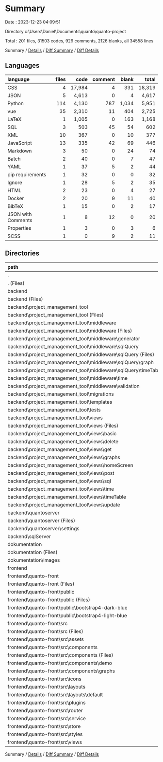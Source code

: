 # Summary

Date : 2023-12-23 04:09:51

Directory c:\\Users\\Daniel\\Documents\\quanto\\quanto-project

Total : 201 files,  31503 codes, 929 comments, 2126 blanks, all 34558 lines

Summary / [Details](details.md) / [Diff Summary](diff.md) / [Diff Details](diff-details.md)

## Languages
| language | files | code | comment | blank | total |
| :--- | ---: | ---: | ---: | ---: | ---: |
| CSS | 4 | 17,984 | 4 | 331 | 18,319 |
| JSON | 5 | 4,613 | 0 | 4 | 4,617 |
| Python | 114 | 4,130 | 787 | 1,034 | 5,951 |
| vue | 35 | 2,310 | 11 | 404 | 2,725 |
| LaTeX | 1 | 1,005 | 0 | 163 | 1,168 |
| SQL | 3 | 503 | 45 | 54 | 602 |
| XML | 10 | 367 | 0 | 10 | 377 |
| JavaScript | 13 | 335 | 42 | 69 | 446 |
| Markdown | 3 | 50 | 0 | 24 | 74 |
| Batch | 2 | 40 | 0 | 7 | 47 |
| YAML | 1 | 37 | 5 | 2 | 44 |
| pip requirements | 1 | 32 | 0 | 0 | 32 |
| Ignore | 1 | 28 | 5 | 2 | 35 |
| HTML | 2 | 23 | 0 | 4 | 27 |
| Docker | 2 | 20 | 9 | 11 | 40 |
| BibTeX | 1 | 15 | 0 | 2 | 17 |
| JSON with Comments | 1 | 8 | 12 | 0 | 20 |
| Properties | 1 | 3 | 0 | 3 | 6 |
| SCSS | 1 | 0 | 9 | 2 | 11 |

## Directories
| path | files | code | comment | blank | total |
| :--- | ---: | ---: | ---: | ---: | ---: |
| . | 201 | 31,503 | 929 | 2,126 | 34,558 |
| . (Files) | 6 | 485 | 5 | 11 | 501 |
| backend | 123 | 4,777 | 844 | 1,097 | 6,718 |
| backend (Files) | 6 | 151 | 15 | 14 | 180 |
| backend\\project_management_tool | 103 | 3,598 | 584 | 758 | 4,940 |
| backend\\project_management_tool (Files) | 7 | 236 | 27 | 59 | 322 |
| backend\\project_management_tool\\middleware | 28 | 935 | 258 | 202 | 1,395 |
| backend\\project_management_tool\\middleware (Files) | 1 | 4 | 0 | 0 | 4 |
| backend\\project_management_tool\\middleware\\generator | 2 | 35 | 12 | 24 | 71 |
| backend\\project_management_tool\\middleware\\sqlQuery | 11 | 303 | 25 | 49 | 377 |
| backend\\project_management_tool\\middleware\\sqlQuery (Files) | 5 | 123 | 13 | 26 | 162 |
| backend\\project_management_tool\\middleware\\sqlQuery\\graph | 3 | 88 | 4 | 9 | 101 |
| backend\\project_management_tool\\middleware\\sqlQuery\\timeTable | 3 | 92 | 8 | 14 | 114 |
| backend\\project_management_tool\\middleware\\time | 3 | 15 | 3 | 7 | 25 |
| backend\\project_management_tool\\middleware\\validation | 11 | 578 | 218 | 122 | 918 |
| backend\\project_management_tool\\migrations | 2 | 108 | 1 | 8 | 117 |
| backend\\project_management_tool\\templates | 1 | 9 | 0 | 0 | 9 |
| backend\\project_management_tool\\tests | 7 | 307 | 2 | 102 | 411 |
| backend\\project_management_tool\\views | 58 | 2,003 | 296 | 387 | 2,686 |
| backend\\project_management_tool\\views (Files) | 4 | 106 | 21 | 26 | 153 |
| backend\\project_management_tool\\views\\basic | 8 | 526 | 1 | 69 | 596 |
| backend\\project_management_tool\\views\\delete | 7 | 156 | 0 | 66 | 222 |
| backend\\project_management_tool\\views\\get | 13 | 307 | 114 | 55 | 476 |
| backend\\project_management_tool\\views\\graphs | 5 | 230 | 1 | 55 | 286 |
| backend\\project_management_tool\\views\\homeScreen | 2 | 21 | 0 | 8 | 29 |
| backend\\project_management_tool\\views\\post | 8 | 336 | 93 | 50 | 479 |
| backend\\project_management_tool\\views\\sql | 3 | 82 | 35 | 18 | 135 |
| backend\\project_management_tool\\views\\time | 2 | 20 | 12 | 6 | 38 |
| backend\\project_management_tool\\views\\timeTable | 4 | 179 | 18 | 27 | 224 |
| backend\\project_management_tool\\views\\update | 2 | 40 | 1 | 7 | 48 |
| backend\\quantoserver | 11 | 525 | 200 | 271 | 996 |
| backend\\quantoserver (Files) | 4 | 17 | 32 | 12 | 61 |
| backend\\quantoserver\\settings | 7 | 508 | 168 | 259 | 935 |
| backend\\sqlServer | 3 | 503 | 45 | 54 | 602 |
| dokumentation | 3 | 1,315 | 0 | 166 | 1,481 |
| dokumentation (Files) | 2 | 1,020 | 0 | 165 | 1,185 |
| dokumentation\\images | 1 | 295 | 0 | 1 | 296 |
| frontend | 69 | 24,926 | 80 | 852 | 25,858 |
| frontend\\quanto-front | 69 | 24,926 | 80 | 852 | 25,858 |
| frontend\\quanto-front (Files) | 9 | 4,292 | 18 | 41 | 4,351 |
| frontend\\quanto-front\\public | 3 | 17,975 | 4 | 331 | 18,310 |
| frontend\\quanto-front\\public (Files) | 1 | 6,897 | 0 | 1 | 6,898 |
| frontend\\quanto-front\\public\\bootstrap4-dark-blue | 1 | 5,539 | 2 | 165 | 5,706 |
| frontend\\quanto-front\\public\\bootstrap4-light-blue | 1 | 5,539 | 2 | 165 | 5,706 |
| frontend\\quanto-front\\src | 57 | 2,659 | 58 | 480 | 3,197 |
| frontend\\quanto-front\\src (Files) | 2 | 53 | 10 | 10 | 73 |
| frontend\\quanto-front\\src\\assets | 2 | 15 | 0 | 1 | 16 |
| frontend\\quanto-front\\src\\components | 23 | 2,034 | 10 | 320 | 2,364 |
| frontend\\quanto-front\\src\\components (Files) | 19 | 1,815 | 10 | 276 | 2,101 |
| frontend\\quanto-front\\src\\components\\demo | 1 | 51 | 0 | 15 | 66 |
| frontend\\quanto-front\\src\\components\\graphs | 3 | 168 | 0 | 29 | 197 |
| frontend\\quanto-front\\src\\icons | 8 | 66 | 0 | 8 | 74 |
| frontend\\quanto-front\\src\\layouts | 3 | 30 | 0 | 11 | 41 |
| frontend\\quanto-front\\src\\layouts\\default | 3 | 30 | 0 | 11 | 41 |
| frontend\\quanto-front\\src\\plugins | 2 | 21 | 14 | 7 | 42 |
| frontend\\quanto-front\\src\\router | 1 | 104 | 5 | 29 | 138 |
| frontend\\quanto-front\\src\\service | 2 | 51 | 8 | 11 | 70 |
| frontend\\quanto-front\\src\\store | 5 | 45 | 2 | 11 | 58 |
| frontend\\quanto-front\\src\\styles | 1 | 0 | 9 | 2 | 11 |
| frontend\\quanto-front\\src\\views | 8 | 240 | 0 | 70 | 310 |

Summary / [Details](details.md) / [Diff Summary](diff.md) / [Diff Details](diff-details.md)